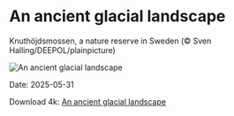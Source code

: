 # An ancient glacial landscape

Knuthöjdsmossen, a nature reserve in Sweden (© Sven Halling/DEEPOL/plainpicture)

![An ancient glacial landscape](https://bing.com/th?id=OHR.SwedenReserve_EN-US8234763267_UHD.jpg&rf=LaDigue_UHD.jpg&pid=hp&w=1024&h=576&rs=1&c=4)

Date: 2025-05-31

Download 4k: [An ancient glacial landscape](https://bing.com/th?id=OHR.SwedenReserve_EN-US8234763267_UHD.jpg&rf=LaDigue_UHD.jpg&pid=hp&w=3840&h=2160&rs=1&c=4)

